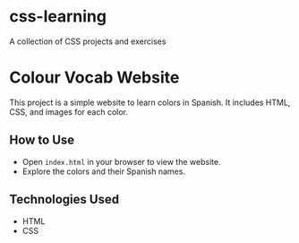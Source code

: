 # css-learning
A collection of CSS projects and exercises

# Colour Vocab Website

This project is a simple website to learn colors in Spanish. It includes HTML, CSS, and images for each color.

## How to Use
- Open `index.html` in your browser to view the website.
- Explore the colors and their Spanish names.

## Technologies Used
- HTML
- CSS
